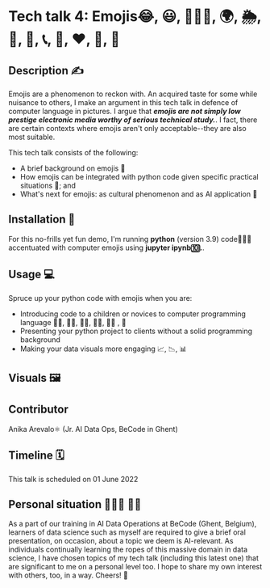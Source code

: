 # Tech talk 4: Emojis😂, 😃, 🧘🏻‍♂️, 🌍, 🌦️, 🍞, 🚗, 📞, 🎉, ❤️, 🍆, 🏁


## Description ✍️ 
Emojis are a phenomenon to reckon with. An acquired taste for some while nuisance to others, I make an argument in this tech talk in defence of computer language in pictures. I argue that ***emojis are not simply low prestige electronic media worthy of serious technical study.***. I fact, there are certain contexts where emojis aren't only acceptable--they are also most suitable. 

This tech talk consists of the following:
- A brief background on emojis 📖
- How emojis can be integrated with python code given specific practical situations 🤔; and   
- What's next for emojis: as cultural phenomenon and as AI application 🔮

## Installation 🔌
For this no-frills yet fun demo, I'm running **python** (version 3.9) code🐍👩‍💻  accentuated with computer emojis using **jupyter ipynb🔟.**. 

## Usage 💻 
Spruce up your python code with emojis when you are:
- Introducing code to a children or novices to computer programming language 🧒🏻, 🧒🏼, 🧒🏽, 🧒🏾, 🧒🏿 , 🧒
- Presenting your python project to clients without a solid programming background 
- Making your data visuals more engaging 📈, 📉, 📊


## Visuals 🖼️


## Contributor
Anika Arevalo⚛️ (Jr. AI Data Ops, BeCode in Ghent)

## Timeline 🗓
This talk is scheduled on 01 June 2022 

## Personal situation 👩🏻‍🏫 👨‍🏫
As a part of our training in AI Data Operations at BeCode (Ghent, Belgium), learners of data science such as myself are required to give a brief oral presentation, on occasion, about a topic we deem is AI-relevant. As individuals continually learning the ropes of this massive domain in data science, I have chosen topics of my tech talk (including this latest one) that are significant to me on a personal level too. I hope to share my own interest with others, too, in a way. Cheers! 🥂
